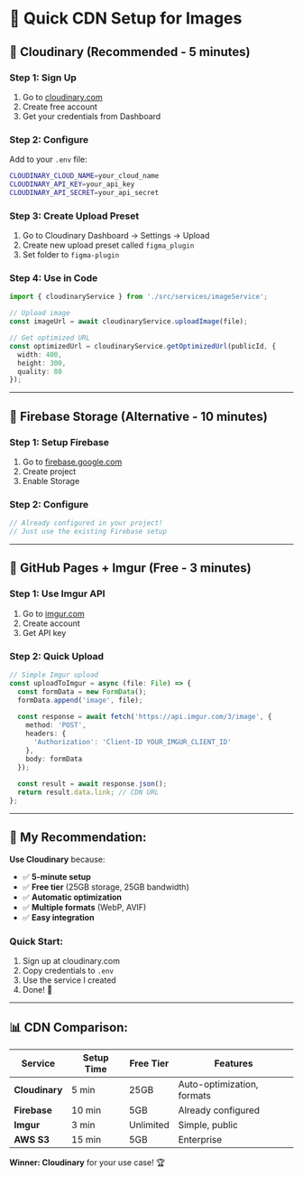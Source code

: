 # 🚀 Quick CDN Setup for Images

## 🥇 **Cloudinary (Recommended - 5 minutes)**

### **Step 1: Sign Up**
1. Go to [cloudinary.com](https://cloudinary.com)
2. Create free account
3. Get your credentials from Dashboard

### **Step 2: Configure**
Add to your `.env` file:
```bash
CLOUDINARY_CLOUD_NAME=your_cloud_name
CLOUDINARY_API_KEY=your_api_key
CLOUDINARY_API_SECRET=your_api_secret
```

### **Step 3: Create Upload Preset**
1. Go to Cloudinary Dashboard → Settings → Upload
2. Create new upload preset called `figma_plugin`
3. Set folder to `figma-plugin`

### **Step 4: Use in Code**
```typescript
import { cloudinaryService } from './src/services/imageService';

// Upload image
const imageUrl = await cloudinaryService.uploadImage(file);

// Get optimized URL
const optimizedUrl = cloudinaryService.getOptimizedUrl(publicId, {
  width: 400,
  height: 300,
  quality: 80
});
```

---

## 🥈 **Firebase Storage (Alternative - 10 minutes)**

### **Step 1: Setup Firebase**
1. Go to [firebase.google.com](https://firebase.google.com)
2. Create project
3. Enable Storage

### **Step 2: Configure**
```typescript
// Already configured in your project!
// Just use the existing Firebase setup
```

---

## 🥉 **GitHub Pages + Imgur (Free - 3 minutes)**

### **Step 1: Use Imgur API**
1. Go to [imgur.com](https://imgur.com)
2. Create account
3. Get API key

### **Step 2: Quick Upload**
```typescript
// Simple Imgur upload
const uploadToImgur = async (file: File) => {
  const formData = new FormData();
  formData.append('image', file);
  
  const response = await fetch('https://api.imgur.com/3/image', {
    method: 'POST',
    headers: {
      'Authorization': 'Client-ID YOUR_IMGUR_CLIENT_ID'
    },
    body: formData
  });
  
  const result = await response.json();
  return result.data.link; // CDN URL
};
```

---

## 🎯 **My Recommendation:**

**Use Cloudinary** because:
- ✅ **5-minute setup**
- ✅ **Free tier** (25GB storage, 25GB bandwidth)
- ✅ **Automatic optimization**
- ✅ **Multiple formats** (WebP, AVIF)
- ✅ **Easy integration**

### **Quick Start:**
1. Sign up at cloudinary.com
2. Copy credentials to `.env`
3. Use the service I created
4. Done! 🎉

---

## 📊 **CDN Comparison:**

| Service | Setup Time | Free Tier | Features |
|---------|------------|-----------|----------|
| **Cloudinary** | 5 min | 25GB | Auto-optimization, formats |
| **Firebase** | 10 min | 5GB | Already configured |
| **Imgur** | 3 min | Unlimited | Simple, public |
| **AWS S3** | 15 min | 5GB | Enterprise |

**Winner: Cloudinary** for your use case! 🏆
